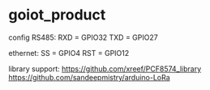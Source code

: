 # goiot_product

config RS485:
RXD = GPIO32
TXD = GPIO27

ethernet:
SS = GPIO4
RST = GPIO12

library support:
https://github.com/xreef/PCF8574_library </br>
https://github.com/sandeepmistry/arduino-LoRa </br>
